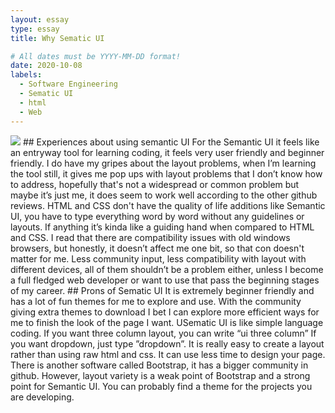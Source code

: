 ```yaml
---
layout: essay
type: essay
title: Why Sematic UI 

# All dates must be YYYY-MM-DD format!
date: 2020-10-08
labels:
  - Software Engineering
  - Sematic UI
  - html
  - Web
---
```


<img class="ui image" src="https://semantic-ui.com/images/devices.png">
    ## Experiences about using semantic UI
For the Semantic UI it feels like an entryway tool for learning coding, it feels very user friendly and beginner friendly. I do have my gripes about the layout problems, when I’m learning the tool still, it gives me pop ups with layout problems that I don’t know how to address, hopefully that's not a widespread or common problem but maybe it’s just me, it does seem to work well according to the other github reviews. HTML and CSS don't have the quality of life additions like Semantic UI, you have to type everything word by word without any guidelines or layouts. If anything it’s kinda like a guiding hand when compared to HTML and CSS. I read that there are compatibility issues with old windows browsers, but honestly, it doesn’t affect me one bit, so that con doesn't matter for me. Less community input, less compatibility with layout with different devices, all of them shouldn’t be a problem either, unless I become a full fledged web developer or want to use that pass the beginning stages of my career.
    ## Prons of Sematic UI
 It is extremely beginner friendly and has a lot of fun themes for me to explore and use. With the community giving extra themes to download I bet I can explore more efficient ways for me to finish the look of the page I want. USematic UI is like simple language coding. If you want three column layout, you can write “ui three column” If you want dropdown, just type ”dropdown”. It is really easy to create a layout rather than using raw html and css. It can use less time to design your page. There is another software called Bootstrap, it has a bigger community in github. However, layout variety is a weak point of Bootstrap and a strong point for Semantic UI. You can probably find a theme for the projects you are developing. 
